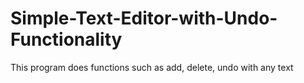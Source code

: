 # Simple-Text-Editor-with-Undo-Functionality
This program does functions such as add, delete, undo with any text
